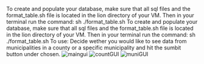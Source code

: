 To create and populate your database, make sure that all sql files and the format_table.sh file is located in the lion directory of your VM. Then in your terminal run the command: sh ./format_table.sh
To create and populate your database, make sure that all sql files and the format_table.sh file is located in the lion directory of your VM. Then in your terminal run the command: sh ./format_table.sh
To use: Decide wether you would like to see data from municipalities in a county or a specific municipality and hit the sumbit button under chosen.
![maingui](https://user-images.githubusercontent.com/94714783/234125462-697da2e5-7721-4b03-94a1-741a2e3f6915.png)
![countGUI](https://user-images.githubusercontent.com/94714783/234125474-48194a40-8e1b-4790-bc8a-8f88aae615c8.png)
![muniGUI](https://user-images.githubusercontent.com/94714783/234125480-869137db-3ebf-458f-97af-19d0ed8e2981.png)

